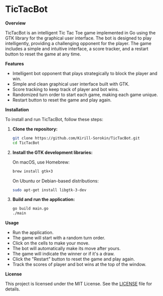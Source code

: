 # TicTacBot

**Overview**

TicTacBot is an intelligent Tic Tac Toe game implemented in Go using the GTK library for the graphical user interface. The bot is designed to play intelligently, providing a challenging opponent for the player. The game includes a simple and intuitive interface, a score tracker, and a restart button to reset the game at any time.

**Features**

- Intelligent bot opponent that plays strategically to block the player and win.
- Simple and clean graphical user interface built with GTK.
- Score tracking to keep track of player and bot wins.
- Randomized turn order to start each game, making each game unique.
- Restart button to reset the game and play again.

**Installation**

To install and run TicTacBot, follow these steps:

1. **Clone the repository:**

    ```sh
    git clone https://github.com/Kirill-Sorokin/TicTacBot.git
    cd TicTacBot
    ```

2. **Install the GTK development libraries:**

    On macOS, use Homebrew:

    ```sh
    brew install gtk+3
    ```

    On Ubuntu or Debian-based distributions:

    ```sh
    sudo apt-get install libgtk-3-dev
    ```

3. **Build and run the application:**

    ```sh
    go build main.go
    ./main
    ```

**Usage**

- Run the application.
- The game will start with a random turn order.
- Click on the cells to make your move.
- The bot will automatically make its move after yours.
- The game will indicate the winner or if it's a draw.
- Click the "Restart" button to reset the game and play again.
- Track the scores of player and bot wins at the top of the window.

**License**

This project is licensed under the MIT License. See the [LICENSE](LICENSE) file for details.
